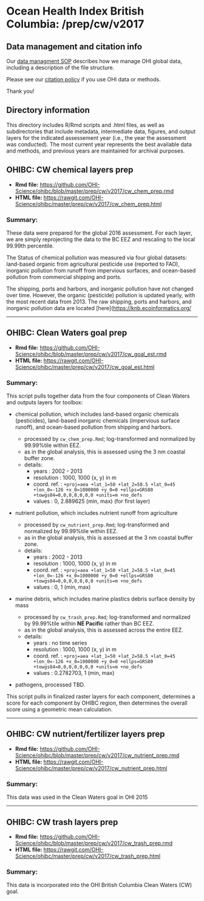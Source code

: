 # Ocean Health Index British Columbia: /prep/cw/v2017

<!--This folder describes the methods used to prepare data for _GOALNAME_ for the OHIBC assessment.

More information about this goal is available [here](http://ohi-science.org/goals/#artisanal-fishing-opportunities).

-->

## Data management and citation info

Our [data managment SOP](https://rawgit.com/OHI-Science/ohiprep/master/src/dataOrganization_SOP.html) describes how we manage OHI global data, including a description of the file structure.

Please see our [citation policy](http://ohi-science.org/citation-policy/) if you use OHI data or methods.

Thank you!

## Directory information

This directory includes R/Rmd scripts and .html files, as well as subdirectories that include metadata, intermediate data, figures, and output layers for the indicated assessement year (i.e., the year the assessment was conducted).  The most current year represents the best available data and methods, and previous years are maintained for archival purposes.

## OHIBC: CW chemical layers prep

* __Rmd file:__ https://github.com/OHI-Science/ohibc/blob/master/prep/cw/v2017/cw_chem_prep.rmd 
* __HTML file:__ https://rawgit.com/OHI-Science/ohibc/master/prep/cw/v2017/cw_chem_prep.html

### Summary:

These data were prepared for the global 2016 assessment.  For each layer, we are simply reprojecting the data to the BC EEZ and rescaling to the local 99.99th percentile.

The Status of chemical pollution was measured via four global datasets: land-based organic from agricultural pesticide use (reported to FAO), inorganic pollution from runoff from impervious surfaces, and ocean-based pollution from commercial shipping and ports.

The shipping, ports and harbors, and inorganic pollution have not changed over time.  However, the organic (pesticide) pollution is updated yearly, with the most recent data from 2013.  The raw shipping, ports and harbors, and inorganic pollution data are located [here](https://knb.ecoinformatics.org/

-----

## OHIBC: Clean Waters goal prep

* __Rmd file:__ https://github.com/OHI-Science/ohibc/blob/master/prep/cw/v2017/cw_goal_est.rmd 
* __HTML file:__ https://rawgit.com/OHI-Science/ohibc/master/prep/cw/v2017/cw_goal_est.html

### Summary:

This script pulls together data from the four components of Clean Waters and outputs layers for toolbox:

* chemical pollution, which includes land-based organic chemicals (pesticides), land-based inorganic chemicals (impervious surface runoff), and ocean-based pollution from shipping and harbors.
    * processed by `cw_chem_prep.Rmd`; log-transformed and normalized by 99.99%tile within EEZ.
    * as in the global analysis, this is assessed using the 3 nm coastal buffer zone.
    * details: 
        * years       : 2002 - 2013
        * resolution  : 1000, 1000  (x, y) in m
        * coord. ref. : `+proj=aea +lat_1=50 +lat_2=58.5 +lat_0=45 +lon_0=-126 +x_0=1000000 +y_0=0 +ellps=GRS80 +towgs84=0,0,0,0,0,0,0 +units=m +no_defs` 
        * values      : 0, 2.889625  (min, max) (for first layer)
* nutrient pollution, which includes nutrient runoff from agriculture
    * processed by `cw_nutrient_prep.Rmd`; log-transformed and normalized by 99.99%tile within EEZ.
    * as in the global analysis, this is assessed at the 3 nm coastal buffer zone.
    * details: 
        * years       : 2002 - 2013
        * resolution  : 1000, 1000  (x, y) in m
        * coord. ref. : `+proj=aea +lat_1=50 +lat_2=58.5 +lat_0=45 +lon_0=-126 +x_0=1000000 +y_0=0 +ellps=GRS80 +towgs84=0,0,0,0,0,0,0 +units=m +no_defs` 
        * values      : 0, 1  (min, max)
* marine debris, which includes marine plastics debris surface density by mass
    * processed by `cw_trash_prep.Rmd`; log-transformed and normalized by 99.99%tile within __NE Pacific__ rather than BC EEZ.
    * as in the global analysis, this is assessed across the entire EEZ.
    * details: 
        * years       : no time series
        * resolution  : 1000, 1000  (x, y) in m
        * coord. ref. : `+proj=aea +lat_1=50 +lat_2=58.5 +lat_0=45 +lon_0=-126 +x_0=1000000 +y_0=0 +ellps=GRS80 +towgs84=0,0,0,0,0,0,0 +units=m +no_defs` 
        * values      : 0.2782703, 1  (min, max)

* pathogens, processed TBD.

This script pulls in finalized raster layers for each component, determines a score for each component by OHIBC region, then determines the overall score using a geometric mean calculation.

-----

## OHIBC: CW nutrient/fertilizer layers prep

* __Rmd file:__ https://github.com/OHI-Science/ohibc/blob/master/prep/cw/v2017/cw_nutrient_prep.rmd 
* __HTML file:__ https://rawgit.com/OHI-Science/ohibc/master/prep/cw/v2017/cw_nutrient_prep.html

### Summary:

This data was used in the Clean Waters goal in OHI 2015

-----

## OHIBC: CW trash layers prep

* __Rmd file:__ https://github.com/OHI-Science/ohibc/blob/master/prep/cw/v2017/cw_trash_prep.rmd 
* __HTML file:__ https://rawgit.com/OHI-Science/ohibc/master/prep/cw/v2017/cw_trash_prep.html

### Summary:

This data is incorporated into the OHI British Columbia Clean Waters (CW) goal.


